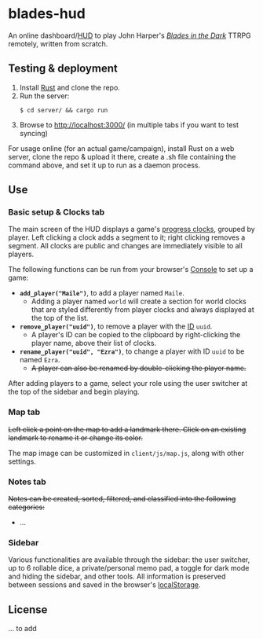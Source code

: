 # blades-hud

An online dashboard/[HUD](https://en.wikipedia.org/wiki/Head-up_display) to play John Harper's *[Blades in the Dark](https://en.wikipedia.org/wiki/Blades_in_the_Dark)* TTRPG remotely, written from scratch.

## Testing & deployment

1. Install [Rust](https://www.rust-lang.org/tools/install) and clone the repo.
2. Run the server:
    ```fish
    $ cd server/ && cargo run
    ```
2. Browse to [http://localhost:3000/](http://localhost:3000/) (in multiple tabs if you want to test syncing)

For usage online (for an actual game/campaign), install Rust on a web server, clone the repo & upload it there, create a .sh file containing the command above, and set it up to run as a daemon process.

## Use

### Basic setup & Clocks tab

The main screen of the HUD displays a game's [progress clocks](https://bladesinthedark.com/progress-clocks), grouped by player. Left clicking a clock adds a segment to it; right clicking removes a segment. All clocks are public and changes are immediately visible to all players.

The following functions can be run from your browser's [Console](https://developer.chrome.com/docs/devtools/console/javascript/) to set up a game:

* **`add_player("Maile")`**, to add a player named `Maile`.
  * Adding a player named `world` will create a section for world clocks that are styled differently from player clocks and always displayed at the top of the list.
* **`remove_player("uuid")`**, to remove a player with the [ID](https://en.wikipedia.org/wiki/Universally_unique_identifier#Format) `uuid`.
  * A player's ID can be copied to the clipboard by right-clicking the player name, above their list of clocks.
* **`rename_player("uuid", "Ezra")`**, to change a player with ID `uuid` to be named `Ezra`.
  * ~~A player can also be renamed by double-clicking the player name.~~

After adding players to a game, select your role using the user switcher at the top of the sidebar and begin playing.

### Map tab

~~Left click a point on the map to add a landmark there. Click on an existing landmark to rename it or change its color.~~

The map image can be customized in `client/js/map.js`, along with other settings.

### Notes tab

~~Notes can be created, sorted, filtered, and classified into the following categories:~~
 * ...
<!--   * misc
  * person
  * place
  * boogins (enemies)
  * item
  * concept
  * event -->

### Sidebar

Various functionalities are available through the sidebar: the user switcher, up to 6 rollable dice, a private/personal memo pad, a toggle for dark mode and hiding the sidebar, and other tools. All information is preserved between sessions and saved in the browser's [localStorage](https://developer.chrome.com/docs/devtools/storage/localstorage/).

## License

... to add